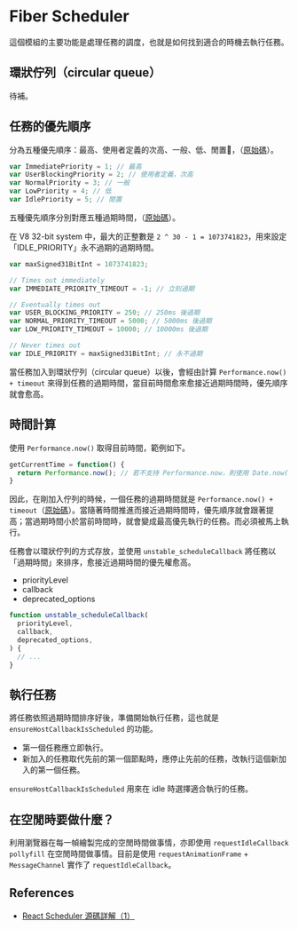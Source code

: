 # Fiber Scheduler
這個模組的主要功能是處理任務的調度，也就是如何找到適合的時機去執行任務。

## 環狀佇列（circular queue）
待補。

## 任務的優先順序
分為五種優先順序：最高、使用者定義的次高、一般、低、閒置，（[原始碼](https://github.com/facebook/react/blob/master/packages/scheduler/src/Scheduler.js#L21)）。

```javascript
var ImmediatePriority = 1; // 最高
var UserBlockingPriority = 2; // 使用者定義，次高
var NormalPriority = 3; // 一般
var LowPriority = 4; // 低
var IdlePriority = 5; // 閒置
```

五種優先順序分別對應五種過期時間，（[原始碼](https://github.com/facebook/react/blob/master/packages/scheduler/src/Scheduler.js#L30)）。

在 V8 32-bit system 中，最大的正整數是 `2 ^ 30 - 1 = 1073741823`，用來設定「IDLE_PRIORITY」永不過期的過期時間。

```javascript
var maxSigned31BitInt = 1073741823;

// Times out immediately
var IMMEDIATE_PRIORITY_TIMEOUT = -1; // 立刻過期

// Eventually times out
var USER_BLOCKING_PRIORITY = 250; // 250ms 後過期
var NORMAL_PRIORITY_TIMEOUT = 5000; // 5000ms 後過期
var LOW_PRIORITY_TIMEOUT = 10000; // 10000ms 後過期

// Never times out
var IDLE_PRIORITY = maxSigned31BitInt; // 永不過期
```

當任務加入到環狀佇列（circular queue）以後，會經由計算 `Performance.now() + timeout` 來得到任務的過期時間，當目前時間愈來愈接近過期時間時，優先順序就會愈高。

## 時間計算
使用 `Performance.now()` 取得目前時間，範例如下。

```javascript
getCurrentTime = function() {
  return Performance.now(); // 若不支持 Performance.now，則使用 Date.now() 作為 fallback
}
```

因此，在剛加入佇列的時候，一個任務的過期時間就是 `Performance.now() + timeout`（[原始碼](https://github.com/facebook/react/blob/master/packages/scheduler/src/Scheduler.js#L302)）。當隨著時間推進而接近過期時間時，優先順序就會跟著提高；當過期時間小於當前時間時，就會變成最高優先執行的任務。而必須被馬上執行。

任務會以環狀佇列的方式存放，並使用 `unstable_scheduleCallback` 將任務以「過期時間」來排序，愈接近過期時間的優先權愈高。

- priorityLevel
- callback
- deprecated_options

```javascript
function unstable_scheduleCallback(
  priorityLevel,
  callback,
  deprecated_options,
) {
  // ...
}
```

## 執行任務
將任務依照過期時間排序好後，準備開始執行任務，這也就是 `ensureHostCallbackIsScheduled` 的功能。

- 第一個任務應立即執行。
- 新加入的任務取代先前的第一個節點時，應停止先前的任務，改執行這個新加入的第一個任務。

`ensureHostCallbackIsScheduled` 用來在 idle 時選擇適合執行的任務。

## 在空閒時要做什麼？
利用瀏覽器在每一幀繪製完成的空閒時間做事情，亦即使用 `requestIdleCallback pollyfill` 在空閒時間做事情。目前是使用 `requestAnimationFrame` + `MessageChannel` 實作了 `requestIdleCallback`。

## References
- [React Scheduler 源碼詳解（1）](https://juejin.im/post/5c32c0c86fb9a049b7808665)

<!--
```javascript
```

，（[原始碼](https://github.com/facebook/react/blob/master/packages/scheduler/src/Scheduler.js#L)）。

-->